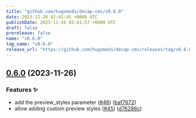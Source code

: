 ```yaml
---
title: "github.com/hugomods/decap-cms/v0.6.0"
date: 2023-11-26 02:41:45 +0000 UTC
publishDate: 2023-11-26 02:41:57 +0000 UTC
draft: false
prerelease: false
name: "v0.6.0"
tag_name: "v0.6.0"
release_url: "https://github.com/hugomods/decap-cms/releases/tag/v0.6.0"
---
```


## [0.6.0](https://github.com/hugomods/decap-cms/compare/v0.5.0...v0.6.0) (2023-11-26)


### Features ✨

* add the preview_styles parameter ([#46](https://github.com/hugomods/decap-cms/issues/46)) ([baf7672](https://github.com/hugomods/decap-cms/commit/baf76725378f54efe86fe0c163b7ecc779bc67eb))
* allow adding custom preview styles ([#45](https://github.com/hugomods/decap-cms/issues/45)) ([d76286c](https://github.com/hugomods/decap-cms/commit/d76286c5537b907f80d4cbcdce50b15254b44326))
